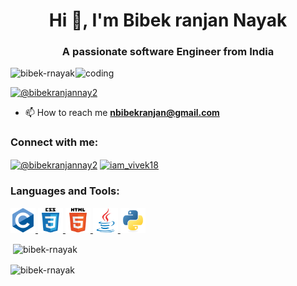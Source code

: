 <h1 align="center">Hi 👋, I'm Bibek ranjan Nayak</h1>
<h3 align="center">A passionate software Engineer from India</h3>
 
 <img align="right" alt="coding" width="400" src="https://user-images.githubusercontent.com/55389276/140866485-8fb1c876-9a8f-4d6a-98dc-08c4981eaf70.gif">

<p align="left"> <img src="https://komarev.com/ghpvc/?username=bibek-rnayak&label=Profile%20views&color=0e75b6&style=flat" alt="bibek-rnayak" /> </p>

<p align="left"> <a href="https://twitter.com/@bibekranjannay2" target="blank"><img src="https://img.shields.io/twitter/follow/@bibekranjannay2?logo=twitter&style=for-the-badge" alt="@bibekranjannay2" /></a> </p>

- 📫 How to reach me **nbibekranjan@gmail.com**

<h3 align="left">Connect with me:</h3>
<p align="left">
<a href="https://twitter.com/@bibekranjannay2" target="blank"><img align="center" src="https://raw.githubusercontent.com/rahuldkjain/github-profile-readme-generator/master/src/images/icons/Social/twitter.svg" alt="@bibekranjannay2" height="30" width="40" /></a>
<a href="https://instagram.com/iam_vivek18" target="blank"><img align="center" src="https://raw.githubusercontent.com/rahuldkjain/github-profile-readme-generator/master/src/images/icons/Social/instagram.svg" alt="iam_vivek18" height="30" width="40" /></a>
</p>

<h3 align="left">Languages and Tools:</h3>
<p align="left"> <a href="https://www.cprogramming.com/" target="_blank" rel="noreferrer"> <img src="https://raw.githubusercontent.com/devicons/devicon/master/icons/c/c-original.svg" alt="c" width="40" height="40"/> </a> <a href="https://www.w3schools.com/css/" target="_blank" rel="noreferrer"> <img src="https://raw.githubusercontent.com/devicons/devicon/master/icons/css3/css3-original-wordmark.svg" alt="css3" width="40" height="40"/> </a> <a href="https://www.w3.org/html/" target="_blank" rel="noreferrer"> <img src="https://raw.githubusercontent.com/devicons/devicon/master/icons/html5/html5-original-wordmark.svg" alt="html5" width="40" height="40"/> </a> <a href="https://www.java.com" target="_blank" rel="noreferrer"> <img src="https://raw.githubusercontent.com/devicons/devicon/master/icons/java/java-original.svg" alt="java" width="40" height="40"/> </a> <a href="https://www.python.org" target="_blank" rel="noreferrer"> <img src="https://raw.githubusercontent.com/devicons/devicon/master/icons/python/python-original.svg" alt="python" width="40" height="40"/> </a> </p>

<p>&nbsp;<img align="center" src="https://github-readme-stats.vercel.app/api?username=bibek-rnayak&show_icons=true&locale=en" alt="bibek-rnayak" /></p>

<p><img align="center" src="https://github-readme-streak-stats.herokuapp.com/?user=bibek-rnayak&" alt="bibek-rnayak" /></p>
